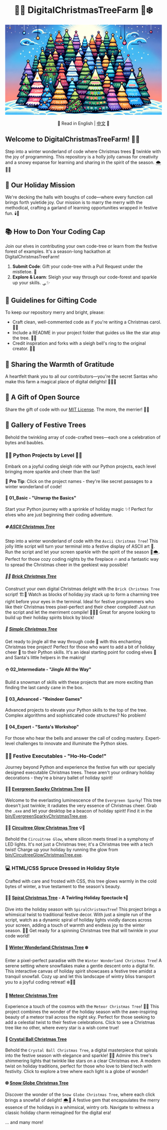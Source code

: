 <div align="center">

# 🎄🎅 DigitalChristmasTreeFarm 🌟❄️

![DigitalChristmasTreeFarm Cover](./images/DigitalChristmasTreeFarmCover.png)

📜 Read in English | [中文](README.zh.md) 📜

</div>

## Welcome to DigitalChristmasTreeFarm! 🎉🎁
Step into a winter wonderland of code where Christmas trees 🎄 twinkle with the joy of programming. This repository is a holly jolly canvas for creativity and a snowy expanse for learning and sharing in the spirit of the season. 🌨️👨‍💻

## 🌟 Our Holiday Mission
We're decking the halls with boughs of code—where every function call brings forth yuletide joy. Our mission is to marry the merry with the methodical, crafting a garland of learning opportunities wrapped in festive fun. 🕯️📜

## 📚 How to Don Your Coding Cap
Join our elves in contributing your own code-tree or learn from the festive forest of examples. It's a season-long hackathon at DigitalChristmasTreeFarm!
1. **Submit Code**: Gift your code-tree with a Pull Request under the mistletoe. 💝
2. **Explore & Learn**: Sleigh your way through our code-forest and sparkle up your skills. 🛷✨

## 🔗 Guidelines for Gifting Code
To keep our repository merry and bright, please:
- Craft clean, well-commented code as if you're writing a Christmas carol. 📝🎶
- Include a README in your project folder that guides us like the star atop the tree. 🌟📖
- Credit inspiration and forks with a sleigh bell's ring to the original creator. 🔔👏

## 🤝 Sharing the Warmth of Gratitude
A heartfelt thank you to all our contributors—you're the secret Santas who make this farm a magical place of digital delights! 🎅👩‍💻

## 📄 A Gift of Open Source
Share the gift of code with our [MIT License](./LICENSE). The more, the merrier! 📜🤗

## 🎨 Gallery of Festive Trees
Behold the twinkling array of code-crafted trees—each one a celebration of bytes and baubles.

### 🎄🌟 Python Projects by Level 🌟🎄
Embark on a joyful coding sleigh ride with our Python projects, each level bringing more sparkle and cheer than the last!

🌟 **Pro Tip**: Click on the project names - they're like secret passages to a winter wonderland of code!

#### 🎁 01_Basic - "Unwrap the Basics"
Start your Python journey with a sprinkle of holiday magic ✨! Perfect for elves who are just beginning their coding adventure.

##### ❄️ [ASCII Christmas Tree](python/01_Basic/AsciiChristmasTree)
Step into a winter wonderland of code with the `Ascii Christmas Tree`! This jolly little script will turn your terminal into a festive display of ASCII art 🎨. Run the script and let your screen sparkle with the spirit of the season 🎅🌨️. Perfect for those cozy coding nights by the fireplace 🔥 and a fantastic way to spread the Christmas cheer in the geekiest way possible!

##### 🧱🎄 [Brick Christmas Tree](python/01_Basic/BrickChristmasTree)
Construct your own digital Christmas delight with the `Brick Christmas Tree` script! 🏗️🌟 Watch as blocks of holiday joy stack up to form a charming tree right before your eyes in the terminal. Ideal for festive programmers who like their Christmas trees pixel-perfect and their cheer compiled! Just run the script and let the merriment compile! 🎁👩‍💻 Great for anyone looking to build up their holiday spirits block by block!

##### 🎄 [Simple Christmas Tree](python/01_Basic/SimpleChristmasTree)
Get ready to jingle all the way through code 🎵 with this enchanting Christmas tree project! Perfect for those who want to add a bit of holiday cheer 🎉 to their Python skills. It's an ideal starting point for coding elves 🧝 and Santa's little helpers in the making!

#### ⛄ 02_Intermediate - "Jingle All the Way"
Build a snowman of skills with these projects that are more exciting than finding the last candy cane in the box.

#### 🦌 03_Advanced - "Reindeer Games"
Advanced projects to elevate your Python skills to the top of the tree. Complex algorithms and sophisticated code structures? No problem!

#### 🌠 04_Expert - "Santa's Workshop"
For those who hear the bells and answer the call of coding mastery. Expert-level challenges to innovate and illuminate the Python skies.

### 🎅💾 Festive Executables - "Ho-Ho-Code!"

Journey beyond Python and experience the festive fun with our specially designed executable Christmas trees. These aren't your ordinary holiday decorations - they're a binary ballet of holiday spirit!

#### 🌲✨ [Evergreen Sparky Christmas Tree](bin/) 🎁💫

Welcome to the everlasting luminescence of the `Evergreen Sparky`! This tree doesn't just twinkle; it radiates the very essence of Christmas cheer. Grab the `.exe` and let your desktop be a beacon of holiday spirit! Find it in the [bin/EvergreenSparkyChristmasTree.exe](bin/EvergreenSparkyChristmasTree(常青闪闪圣诞树).exe).

#### 🔌🌟 [Circuitree Glow Christmas Tree](bin/) 💡🎄

Behold the `Circuitree Glow`, where silicon meets tinsel in a symphony of LED lights. It's not just a Christmas tree; it's a Christmas tree with a tech twist! Charge up your holiday by running the glow from [bin/CircuitreeGlowChristmasTree.exe](bin/CircuitreeGlowChristmasTree(电路树之光圣诞树).exe).

### 💻 HTML/CSS Spruce Dressed in Holiday Style
Crafted with care and frosted with CSS, this tree glows warmly in the cold bytes of winter, a true testament to the season's beauty.

#### 🌟✨ [Spiral Christmas Tree](htmlCSS/SpiralChristmasTree) - A Twirling Holiday Spectacle 🌀🎄
Dive into the holiday season with `SpiralChristmasTree`! This project brings a whimsical twist to traditional festive decor. With just a simple run of the script, watch as a dynamic spiral of holiday lights vividly dances across your screen, adding a touch of warmth and endless joy to the winter season. 🌠🎁 Get ready for a spinning Christmas tree that will twinkle in your code world!

#### 🎄 [Winter Wonderland Christmas Tree](htmlCSS/WinterWonderlandChristmasTree/) ❄️
Enter a pixel-perfect paradise with the `Winter Wonderland Christmas Tree`! A serene setting where snowflakes make a gentle descent onto a digital fir. This interactive canvas of holiday spirit showcases a festive tree amidst a tranquil snowfall. Cozy up and let this landscape of wintry bliss transport you to a joyful coding retreat! ❄️👨‍💻

#### 🌠 [Meteor Christmas Tree](htmlCSS/MeteorChristmasTree/)
Experience a touch of the cosmos with the `Meteor Christmas Tree`! 🎄💫 This project combines the wonder of the holiday season with the awe-inspiring beauty of a meteor trail across the night sky. Perfect for those seeking to add a celestial twist to their festive celebrations. Click to see a Christmas tree like no other, where every star is a wish come true!

#### 🎄 [Crystal Ball Christmas Tree](htmlCSS/CrystalBallChristmasTree/)
Behold the `Crystal Ball Christmas Tree`, a digital masterpiece that spirals into the festive season with elegance and sparkle! 🌟🔮 Admire this tree's shimmering lights that twinkle like stars on a clear Christmas eve. A modern twist on holiday traditions, perfect for those who love to blend tech with festivity. Click to explore a tree where each light is a globe of wonder!

#### 🌐 [Snow Globe Christmas Tree](htmlCSS/SnowGlobeChristmasTree/)
Discover the wonder of the `Snow Globe Christmas Tree`, where each click brings a snowfall of delight! 🌨️🎄 A festive gem that encapsulates the merry essence of the holidays in a whimsical, wintry orb. Navigate to witness a classic holiday charm reimagined for the digital era!

... and many more!
